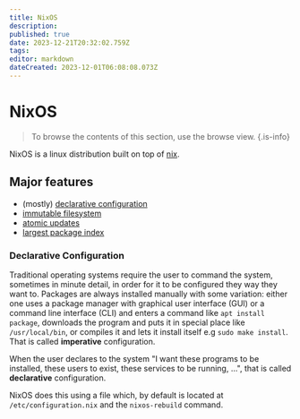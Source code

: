 ```yaml
---
title: NixOS
description: 
published: true
date: 2023-12-21T20:32:02.759Z
tags: 
editor: markdown
dateCreated: 2023-12-01T06:08:08.073Z
---
```


# NixOS

> To browse the contents of this section, use the browse view.
{.is-info}

NixOS is a linux distribution built on top of [nix](/nix).


## Major features

 - (mostly) [declarative configuration](#declarative-configuration)
 - [immutable filesystem](#immutable-filesystem)
 - [atomic updates](#atomic-updates)
 - [largest package index](https://search.nixos.org/packages)

### Declarative Configuration

Traditional operating systems require the user to command the system, sometimes in minute detail, in order for it to be configured they way they want to.
Packages are always installed manually with some variation: either one uses a package manager with graphical user interface (GUI) or a command line interface (CLI) and enters a command like `apt install package`, downloads the program and puts it in special place like `/usr/local/bin`, or compiles it and lets it install itself e.g `sudo make install`.
That is called **imperative** configuration.

When the user declares to the system "I want these programs to be installed, these users to exist, these services to be running, ...", that is called **declarative** configuration.

NixOS does this using a file which, by default is located at `/etc/configuration.nix` and the `nixos-rebuild` command.
